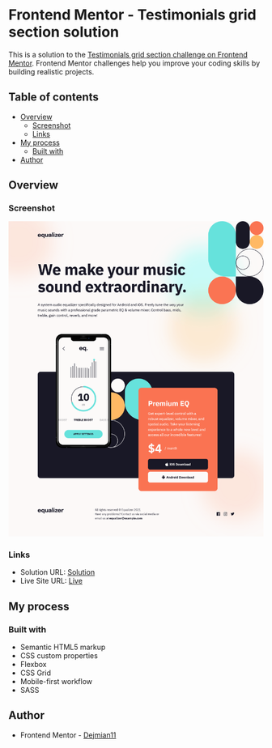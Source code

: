 # Frontend Mentor - Testimonials grid section solution

This is a solution to the [Testimonials grid section challenge on Frontend Mentor](https://www.frontendmentor.io/challenges/testimonials-grid-section-Nnw6J7Un7). Frontend Mentor challenges help you improve your coding skills by building realistic projects. 

## Table of contents

- [Overview](#overview)
  - [Screenshot](#screenshot)
  - [Links](#links)
- [My process](#my-process)
  - [Built with](#built-with)
- [Author](#author)

## Overview

### Screenshot

![](https://github.com/Dejmian11/Equalizer-landing-page/blob/master/assets/design/Screenshot%20-%20Frontend%20Mentor%20Equalizer%20landing%20page.png)

### Links

- Solution URL: [Solution](https://www.frontendmentor.io/solutions/equalizer-landing-page-build-with-sass-gor8vGsg80)
- Live Site URL: [Live](https://astonishing-blini-a5dfb2.netlify.app/)

## My process

### Built with

- Semantic HTML5 markup
- CSS custom properties
- Flexbox
- CSS Grid
- Mobile-first workflow
- SASS

## Author

- Frontend Mentor - [Dejmian11](https://www.frontendmentor.io/profile/Dejmian11)
